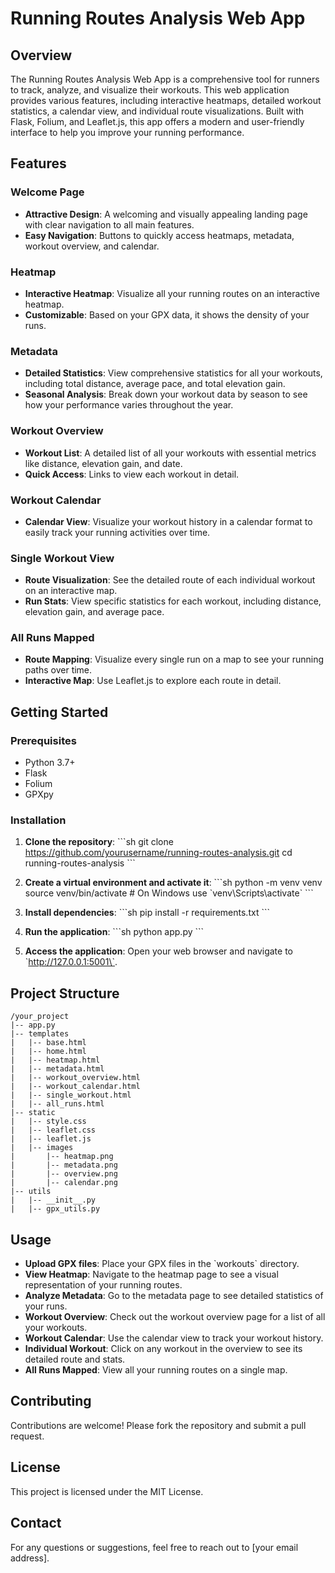 # Running Routes Analysis Web App

## Overview

The Running Routes Analysis Web App is a comprehensive tool for runners to track, analyze, and visualize their workouts. This web application provides various features, including interactive heatmaps, detailed workout statistics, a calendar view, and individual route visualizations. Built with Flask, Folium, and Leaflet.js, this app offers a modern and user-friendly interface to help you improve your running performance.

## Features

### Welcome Page
- **Attractive Design**: A welcoming and visually appealing landing page with clear navigation to all main features.
- **Easy Navigation**: Buttons to quickly access heatmaps, metadata, workout overview, and calendar.

### Heatmap
- **Interactive Heatmap**: Visualize all your running routes on an interactive heatmap.
- **Customizable**: Based on your GPX data, it shows the density of your runs.

### Metadata
- **Detailed Statistics**: View comprehensive statistics for all your workouts, including total distance, average pace, and total elevation gain.
- **Seasonal Analysis**: Break down your workout data by season to see how your performance varies throughout the year.

### Workout Overview
- **Workout List**: A detailed list of all your workouts with essential metrics like distance, elevation gain, and date.
- **Quick Access**: Links to view each workout in detail.

### Workout Calendar
- **Calendar View**: Visualize your workout history in a calendar format to easily track your running activities over time.

### Single Workout View
- **Route Visualization**: See the detailed route of each individual workout on an interactive map.
- **Run Stats**: View specific statistics for each workout, including distance, elevation gain, and average pace.

### All Runs Mapped
- **Route Mapping**: Visualize every single run on a map to see your running paths over time.
- **Interactive Map**: Use Leaflet.js to explore each route in detail.

## Getting Started

### Prerequisites
- Python 3.7+
- Flask
- Folium
- GPXpy

### Installation
1. **Clone the repository**:
    \`\`\`sh
    git clone https://github.com/yourusername/running-routes-analysis.git
    cd running-routes-analysis
    \`\`\`

2. **Create a virtual environment and activate it**:
    \`\`\`sh
    python -m venv venv
    source venv/bin/activate  # On Windows use \`venv\Scripts\activate\`
    \`\`\`

3. **Install dependencies**:
    \`\`\`sh
    pip install -r requirements.txt
    \`\`\`

4. **Run the application**:
    \`\`\`sh
    python app.py
    \`\`\`

5. **Access the application**:
    Open your web browser and navigate to \`http://127.0.0.1:5001\`.

## Project Structure
```
/your_project
|-- app.py
|-- templates
|   |-- base.html
|   |-- home.html
|   |-- heatmap.html
|   |-- metadata.html
|   |-- workout_overview.html
|   |-- workout_calendar.html
|   |-- single_workout.html
|   |-- all_runs.html
|-- static
|   |-- style.css
|   |-- leaflet.css
|   |-- leaflet.js
|   |-- images
|       |-- heatmap.png
|       |-- metadata.png
|       |-- overview.png
|       |-- calendar.png
|-- utils
|   |-- __init__.py
|   |-- gpx_utils.py
```

## Usage
- **Upload GPX files**: Place your GPX files in the \`workouts\` directory.
- **View Heatmap**: Navigate to the heatmap page to see a visual representation of your running routes.
- **Analyze Metadata**: Go to the metadata page to see detailed statistics of your runs.
- **Workout Overview**: Check out the workout overview page for a list of all your workouts.
- **Workout Calendar**: Use the calendar view to track your workout history.
- **Individual Workout**: Click on any workout in the overview to see its detailed route and stats.
- **All Runs Mapped**: View all your running routes on a single map.

## Contributing
Contributions are welcome! Please fork the repository and submit a pull request.

## License
This project is licensed under the MIT License.

## Contact
For any questions or suggestions, feel free to reach out to [your email address].
